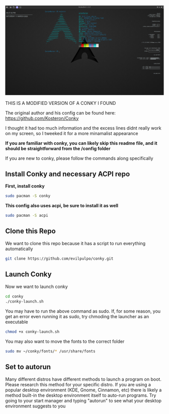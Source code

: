 ![Assistant](Desktop.png)


THIS IS A MODIFIED VERSION OF A CONKY I FOUND

The original author and his config can be found here:  https://github.com/Kosteron/Conky

I thought it had too much information and the excess lines didnt really work on my screen, so I tweeked it for a more minamalist appearance


**If you are familiar with conky, you can likely skip this readme file, and it should be straightforward from the /config folder**

If you are new to conky, please follow the commands along specifically

## Install Conky and necessary ACPI repo

**First, install conky**

```bash
sudo pacman -S conky
```

**This config also uses acpi, be sure to install it as well**

```bash
sudo pacman -S acpi
```

## Clone this Repo

We want to clone this repo because it has a script to run everything automatically

```bash
git clone https://github.com/evilpulpo/conky.git
```

## Launch Conky


Now we want to launch conky

```bash
cd conky
./conky-launch.sh
```

You may have to run the above command as sudo. If, for some reason, you get an error even running it as sudo, try chmoding the launcher as an executable

```bash
chmod +x conky-launch.sh
```

You may also want to move the fonts to the correct folder

```bash
sudo mv ~/conky/fonts/* /usr/share/fonts
```

## Set to autorun

Many different distros have different methods to launch a program on boot. Please research this method for your specific distro. If you are using a popular desktop environment (KDE, Gnome, Cinnamon, etc) there is likely a method built-in the desktop environment itself to auto-run programs. Try going to your start manager and typing "autorun" to see what your desktop environment suggests to you
